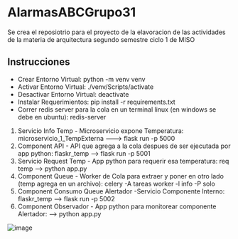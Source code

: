 # AlarmasABCGrupo31
Se crea el reposiotrio para el proyecto de la elavoracion de las actividades de la materia de arquitectura segundo semestre ciclo 1 de MISO

## Instrucciones

* Crear Entorno Virtual: python -m venv venv
* Activar Entorno Virtual: ./venv/Scripts/activate
* Desactivar Entorno Virtual: deactivate
* Instalar Requerimientos: pip install -r requirements.txt
* Correr redis server para la cola en un terminal linux (en windows se debe en ubuntu): redis-server
1. Servicio Info Temp - Microservicio expone Temperatura: microservicio_1_TempExterna ---> flask run -p 5000
2. Component API - API que agrega a la cola despues de ser ejecutada por app python: flaskr_temp --> flask run -p 5001
3. Servicio Request Temp - App python para requerir esa temperatura: req temp --> python app.py
4. Component Queue - Worker de Cola para extraer y poner en otro lado (temp agrega en un archivo): celery -A tareas worker -l info -P solo
5. Component Consumo Queue Alertador -Servicio Componente Interno: flaskr_temp --> flask run -p 5002
6. Component Observador - App python para monitorear componente Alertador: --> python app.py

![image](https://user-images.githubusercontent.com/98674577/188791161-77b8f1aa-3e4d-4b9b-ac08-fcf06891ebcb.png)
